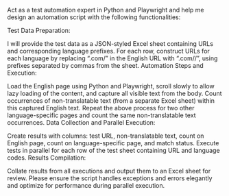 Act as a test automation expert in Python and Playwright and help me design an automation script with the following functionalities:

Test Data Preparation:

I will provide the test data as a JSON-styled Excel sheet containing URLs and corresponding language prefixes.
For each row, construct URLs for each language by replacing “.com/” in the English URL with “.com/<lang-code>/”, using prefixes separated by commas from the sheet.
Automation Steps and Execution:

Load the English page using Python and Playwright, scroll slowly to allow lazy loading of the content, and capture all visible text from the body.
Count occurrences of non-translatable text (from a separate Excel sheet) within this captured English text.
Repeat the above process for two other language-specific pages and count the same non-translatable text occurrences.
Data Collection and Parallel Execution:

Create results with columns: test URL, non-translatable text, count on English page, count on language-specific page, and match status.
Execute tests in parallel for each row of the test sheet containing URL and language codes.
Results Compilation:

Collate results from all executions and output them to an Excel sheet for review.
Please ensure the script handles exceptions and errors elegantly and optimize for performance during parallel execution.
</lang-code>

